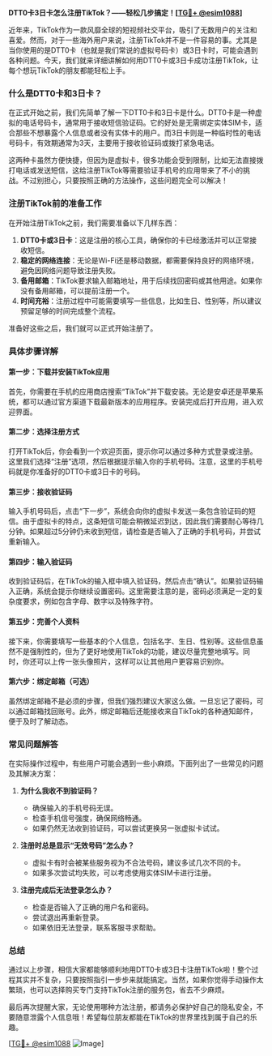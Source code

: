 **DTT0卡3日卡怎么注册TikTok？——轻松几步搞定！[[TG💪+ @esim1088](https://t.me/s/esim1088)]**

近年来，TikTok作为一款风靡全球的短视频社交平台，吸引了无数用户的关注和喜爱。然而，对于一些海外用户来说，注册TikTok并不是一件容易的事。尤其是当你使用的是DTT0卡（也就是我们常说的虚拟号码卡）或3日卡时，可能会遇到各种问题。今天，我们就来详细讲解如何用DTT0卡或3日卡成功注册TikTok，让每个想玩TikTok的朋友都能轻松上手。

### 什么是DTT0卡和3日卡？

在正式开始之前，我们先简单了解一下DTT0卡和3日卡是什么。DTT0卡是一种虚拟的电话号码卡，通常用于接收短信验证码。它的好处是无需绑定实体SIM卡，适合那些不想暴露个人信息或者没有实体卡的用户。而3日卡则是一种临时性的电话号码卡，有效期通常为3天，主要用于接收验证码或拨打紧急电话。

这两种卡虽然方便快捷，但因为是虚拟卡，很多功能会受到限制，比如无法直接拨打电话或发送短信，这给注册TikTok等需要验证手机号的应用带来了不小的挑战。不过别担心，只要按照正确的方法操作，这些问题完全可以解决！

### 注册TikTok前的准备工作

在开始注册TikTok之前，我们需要准备以下几样东西：

1. **DTT0卡或3日卡**：这是注册的核心工具，确保你的卡已经激活并可以正常接收短信。
2. **稳定的网络连接**：无论是Wi-Fi还是移动数据，都需要保持良好的网络环境，避免因网络问题导致注册失败。
3. **备用邮箱**：TikTok要求输入邮箱地址，用于后续找回密码或其他用途。如果你没有备用邮箱，可以提前注册一个。
4. **时间充裕**：注册过程中可能需要填写一些信息，比如生日、性别等，所以建议预留足够的时间完成整个流程。

准备好这些之后，我们就可以正式开始注册了。

### 具体步骤详解

#### 第一步：下载并安装TikTok应用

首先，你需要在手机的应用商店搜索“TikTok”并下载安装。无论是安卓还是苹果系统，都可以通过官方渠道下载最新版本的应用程序。安装完成后打开应用，进入欢迎界面。

#### 第二步：选择注册方式

打开TikTok后，你会看到一个欢迎页面，提示你可以通过多种方式登录或注册。这里我们选择“注册”选项，然后根据提示输入你的手机号码。注意，这里的手机号码就是你准备好的DTT0卡或3日卡的号码。

#### 第三步：接收验证码

输入手机号码后，点击“下一步”，系统会向你的虚拟卡发送一条包含验证码的短信。由于虚拟卡的特点，这条短信可能会稍微延迟到达，因此我们需要耐心等待几分钟。如果超过5分钟仍未收到短信，请检查是否输入了正确的手机号码，并尝试重新输入。

#### 第四步：输入验证码

收到验证码后，在TikTok的输入框中填入验证码，然后点击“确认”。如果验证码输入正确，系统会提示你继续设置密码。这里需要注意的是，密码必须满足一定的复杂度要求，例如包含字母、数字以及特殊字符。

#### 第五步：完善个人资料

接下来，你需要填写一些基本的个人信息，包括名字、生日、性别等。这些信息虽然不是强制性的，但为了更好地使用TikTok的功能，建议尽量完整地填写。同时，你还可以上传一张头像照片，这样可以让其他用户更容易识别你。

#### 第六步：绑定邮箱（可选）

虽然绑定邮箱不是必须的步骤，但我们强烈建议大家这么做。一旦忘记了密码，可以通过邮箱找回账号。此外，绑定邮箱后还能接收来自TikTok的各种通知邮件，便于及时了解动态。

### 常见问题解答

在实际操作过程中，有些用户可能会遇到一些小麻烦。下面列出了一些常见的问题及其解决方案：

1. **为什么我收不到验证码？**
   - 确保输入的手机号码无误。
   - 检查手机信号强度，确保网络畅通。
   - 如果仍然无法收到验证码，可以尝试更换另一张虚拟卡试试。

2. **注册时总是显示“无效号码”怎么办？**
   - 虚拟卡有时会被某些服务视为不合法号码，建议多试几次不同的卡。
   - 如果多次尝试均失败，可以考虑使用实体SIM卡进行注册。

3. **注册完成后无法登录怎么办？**
   - 检查是否输入了正确的用户名和密码。
   - 尝试退出再重新登录。
   - 如果依旧无法登录，联系客服寻求帮助。

### 总结

通过以上步骤，相信大家都能够顺利地用DTT0卡或3日卡注册TikTok啦！整个过程其实并不复杂，只要按照指引一步步来就能搞定。当然，如果你觉得手动操作太繁琐，也可以选择购买专门支持TikTok注册的服务包，省去不少麻烦。

最后再次提醒大家，无论使用哪种方法注册，都请务必保护好自己的隐私安全，不要随意泄露个人信息哦！希望每位朋友都能在TikTok的世界里找到属于自己的乐趣。

[[TG💪+ @esim1088](https://t.me/s/esim1088) ![Image](https://i.postimg.cc/4NQfJmqS/Snipaste-2025-05-13-00-14-12.png)]
